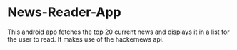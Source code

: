 # News-Reader-App
This android app fetches the top 20 current news and displays it in a list for the user to read. It makes use of the hackernews api.
